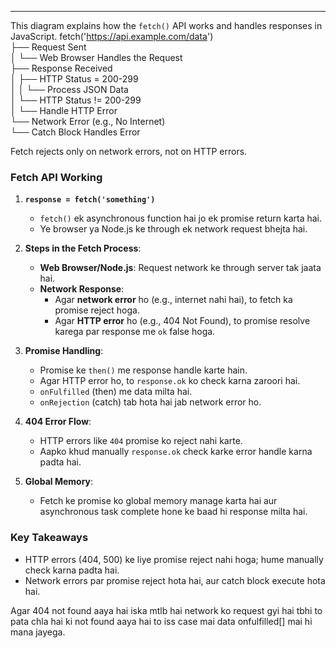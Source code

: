 

---

This diagram explains how the `fetch()` API works and handles responses in JavaScript. 
fetch('https://api.example.com/data')  
├── Request Sent  
│       └── Web Browser Handles the Request  
├── Response Received  
│       ├── HTTP Status = 200-299  
│       │       └── Process JSON Data  
│       └── HTTP Status != 200-299  
│               └── Handle HTTP Error  
└── Network Error (e.g., No Internet)  
        └── Catch Block Handles Error  

Fetch rejects only on network errors, not on HTTP errors.

### **Fetch API Working**

1. **`response = fetch('something')`**  
   - `fetch()` ek asynchronous function hai jo ek promise return karta hai.  
   - Ye browser ya Node.js ke through ek network request bhejta hai.  

2. **Steps in the Fetch Process**:  
   - **Web Browser/Node.js**: Request network ke through server tak jaata hai.  
   - **Network Response**:  
     - Agar **network error** ho (e.g., internet nahi hai), to fetch ka promise reject hoga.  
     - Agar **HTTP error** ho (e.g., 404 Not Found), to promise resolve karega par response me `ok` false hoga.  

3. **Promise Handling**:  
   - Promise ke `then()` me response handle karte hain.  
   - Agar HTTP error ho, to `response.ok` ko check karna zaroori hai.  
   - `onFulfilled` (then) me data milta hai.  
   - `onRejection` (catch) tab hota hai jab network error ho.  

4. **404 Error Flow**:  
   - HTTP errors like `404` promise ko reject nahi karte.  
   - Aapko khud manually `response.ok` check karke error handle karna padta hai.  

5. **Global Memory**:  
   - Fetch ke promise ko global memory manage karta hai aur asynchronous task complete hone ke baad hi response milta hai.  

### **Key Takeaways**

- HTTP errors (404, 500) ke liye promise reject nahi hoga; hume manually check karna padta hai.  
- Network errors par promise reject hota hai, aur catch block execute hota hai.  

Agar 404 not found aaya hai iska mtlb hai network ko request gyi hai tbhi to pata chla hai ki not found aaya hai to iss case mai data onfulfilled[] mai hi mana jayega.
